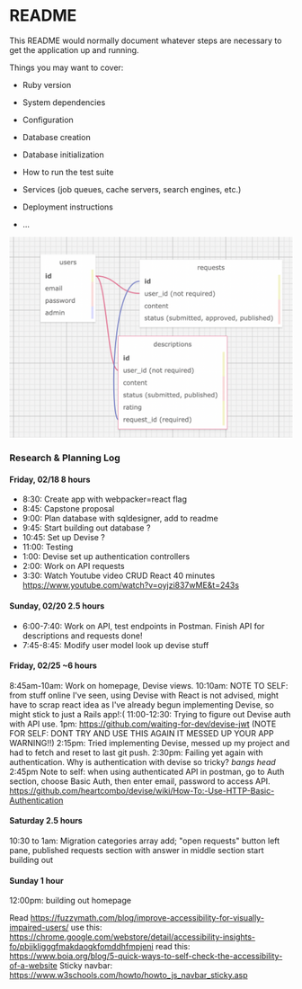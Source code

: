 # README

This README would normally document whatever steps are necessary to get the
application up and running.

Things you may want to cover:

* Ruby version

* System dependencies

* Configuration

* Database creation

* Database initialization

* How to run the test suite

* Services (job queues, cache servers, search engines, etc.)

* Deployment instructions

* ...

![database schema image](./public/sqldesign.png)

### Research & Planning Log
#### Friday, 02/18 8 hours
* 8:30: Create app with webpacker=react flag
* 8:45: Capstone proposal 
* 9:00: Plan database with sqldesigner, add to readme
* 9:45: Start building out database ?
* 10:45: Set up Devise ?
* 11:00: Testing
* 1:00: Devise set up authentication controllers
* 2:00: Work on API requests
* 3:30: Watch Youtube video CRUD React 40 minutes https://www.youtube.com/watch?v=oyjzi837wME&t=243s


#### Sunday, 02/20 2.5 hours

* 6:00-7:40: Work on API, test endpoints in Postman. Finish API for descriptions and requests done!
* 7:45-8:45: Modify user model look up devise stuff

#### Friday, 02/25 ~6 hours

8:45am-10am: Work on homepage, Devise views.
10:10am: NOTE TO SELF: from stuff online I've seen, using Devise with React is not advised, might have to scrap react idea as I've already begun implementing Devise, so might stick to just a Rails app!:(
11:00-12:30: Trying to figure out Devise auth with API use.
1pm: https://github.com/waiting-for-dev/devise-jwt (NOTE FOR SELF: DONT TRY AND USE THIS AGAIN IT MESSED UP YOUR APP WARNING!!)
2:15pm: Tried implementing Devise, messed up my project and had to fetch and reset to last git push. 
2:30pm: Failing yet again with authentication. Why is authentication with devise so tricky? *bangs head* 
2:45pm Note to self: when using authenticated API in postman, go to Auth section, choose Basic Auth, then enter email, password to access API. https://github.com/heartcombo/devise/wiki/How-To:-Use-HTTP-Basic-Authentication

#### Saturday 2.5 hours
10:30 to 1am: Migration categories array add; "open requests" button left pane, published requests section with answer in middle section start building out


#### Sunday 1 hour
12:00pm: building out homepage

Read https://fuzzymath.com/blog/improve-accessibility-for-visually-impaired-users/ 
use this:
https://chrome.google.com/webstore/detail/accessibility-insights-fo/pbjjkligggfmakdaogkfomddhfmpjeni
read this:
https://www.boia.org/blog/5-quick-ways-to-self-check-the-accessibility-of-a-website
Sticky navbar:
https://www.w3schools.com/howto/howto_js_navbar_sticky.asp